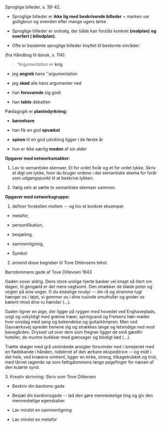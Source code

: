 Sproglige billeder, s. 39-42.

-   Sproglige billeder er **ikke lig med** **beskrivende billeder** =
    marken var gulligbrun og svenden efter mange ugers tørke

-   Sproglige billeder er ordvalg, der både kan forstås konkret
    **(realplan)** **og overført ( billedplan).**

-   Ofte er bestemte sproglige billeder knyttet til bestemte områder:

(fra Håndbog til dansk, s. 114):

> "Argumentation er **krig**

-   jeg **angreb** hans ''argumentation

-   jeg **skød** alle hans argumenter ned

-   han **forsvarede** sig godt

-   han **tabte** debatten

Pædagogik er **plantedyrkning:**

-   **børnehave**

-   han fik en god **opvækst**

-   **spiren** til en god udvikling ligger i de første år

-   hun er ikke særlig **moden** af sin alder

**Opgaver med netwerksmakker:**

1.  Lav to semantiske skemaer. Et for ordet forår og et for ordet lykke.
    Skriv et digt om lykke, hvor du bruger ordene i det semantiske skema
    for forår som udgangspunkt til at beskrive lykken.

2.  Vælg selv at sætte to semantiske skemaer sammen.

**Opgaver med netwerksgruppe:**

1.  definer forskellen mellem -- og hiv et konkret eksempel:

-   metafor,

-   personifikation,

-   besjæling,

-   sammenligning,

-   Symbol

2.  anvend disse begreber til Tove Ditlevsens tekst:

Barndommens gade af Tove Ditlevsen 1943

Gaden sover aldrig. Dens store urolige hjerte banker vel knapt så iltert
om dagen, til gengæld er det mere vagtsomt. Den strækker de bløde poter
og vogter på sine unger. O du elskelige rovdyr -- din rå og stramme lugt
hænger os i tøjet, vi gemmer os i dine tusinde smuthuller og gnider os
kælent imod dine ru hænder (...).

Gaden ligner en pige, der ligger på ryggen med hovedet ved Enghaveplads,
ungt og uskyldigt med grønne træer, springvand og Frelsens hær-møder
hver onsdag med sang og bekendelse og guitarklimpren. Men ved
Gasværksvej spreder benene sig og strækkes lange og letsindige ned mod
banegården. Drysset ud over dem som fregner ligger de små gæstfri
hoteller, de muntre butikker med grønsager og blodigt kød (...).

Trætte skøger med grå usminkede ansigter forsvinder ned i ismejeriet med
en flødekande i hånden, nidstirret af den ærbare ekspeditrice -- og midt
i det hele, ved knæene omtrent, ligger en kirke, streng, tilbagetrukket
og trist, med tårnet ragende op som fattigdommens lange pegefinger for
næsen af den kulørte synd.

3\. Kreativ skrivning: Skriv som Tove Ditlevsen

-   Beskriv din bardoms gade

-   Besjæl din bardomsgade -- lad den gøre menneskelige ting og giv den
    menneskelige egenskaber

-   Lav mindst en sammenligning

-   Lav mindst en metafor
